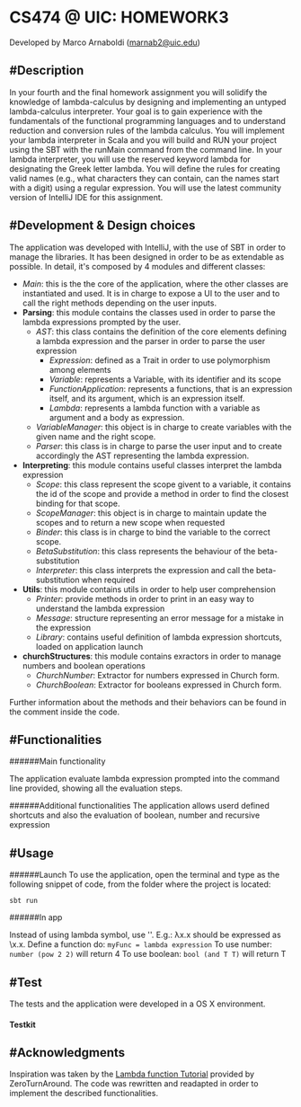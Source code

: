 CS474 @ UIC: HOMEWORK3
======================
Developed by Marco Arnaboldi (marnab2@uic.edu)

#Description
--------------------
In your fourth and the final homework assignment you will solidify the knowledge of lambda-calculus by designing and implementing an untyped lambda-calculus interpreter. Your goal is to gain experience with the fundamentals of the functional programming languages and to understand reduction and conversion rules of the lambda calculus. You will implement your lambda interpreter in Scala and you will build and RUN your project using the SBT with the runMain command from the command line. In your lambda interpreter, you will use the reserved keyword lambda for designating the Greek letter lambda. You will define the rules for creating valid names (e.g., what characters they can contain, can the names start with a digit) using a regular expression. You will use the latest community version of IntelliJ IDE for this assignment.



#Development & Design choices
-----------------
The application was developed with IntelliJ, with the use of SBT in order to manage the libraries. It has been designed in order to be as extendable as possible.
In detail, it's composed by 4 modules and different classes:

+ *Main*: this is the the core of the application, where the other classes are instantiated and used. It is in charge to expose a UI to the user and to call the right methods depending on the user inputs.
+ **Parsing**: this module contains the classes used in order to parse the lambda expressions prompted by the user.
    + *AST*: this class contains the definition of the core elements defining a lambda expression and the parser in order to parse the user expression
        + *Expression*: defined as a Trait in order to use polymorphism among elements
        + *Variable*: represents a Variable, with its identifier and its scope
        + *FunctionApplication*: represents a functions, that is an expression itself, and its argument, which is an expression itself.
        + *Lambda*: represents a lambda function with a variable as argument and a body as expression.
    + *VariableManager*: this object is in charge to create variables with the given name and the right scope.
    + *Parser*: this class is in charge to parse the user input and to create accordingly the AST representing the lambda expression.
+ **Interpreting**: this module contains useful classes interpret the lambda expression
    + *Scope*: this class represent the scope givent to a variable, it contains the id of the scope and provide a method in order to find the closest binding for that scope.
    + *ScopeManager*: this object is in charge to maintain update the scopes and to return a new scope when requested
    + *Binder*: this class is in charge to bind the variable to the correct scope.
    + *BetaSubstitution*: this class represents the behaviour of the beta-substitution
    + *Interpreter*: this class interprets the expression and call the beta-substitution when required
+ **Utils**: this module contains utils in order to help user comprehension
    + *Printer*: provide methods in order to print in an easy way to understand the lambda expression
    + *Message*: structure representing an error message for a mistake in the expression
    + *Library*: contains useful definition of lambda expression shortcuts, loaded on application launch
+ **churchStructures**: this module contains exractors in order to manage numbers and boolean operations
    + *ChurchNumber*: Extractor for numbers expressed in Church form. 
    + *ChurchBoolean*: Extractor for booleans expressed in Church form.

Further information about the methods and their behaviors can be found in the comment inside the code.

#Functionalities
----------------

######Main functionality

The application evaluate lambda expression prompted into the command line provided, showing all the evaluation steps.

######Additional functionalities
The application allows userd defined shortcuts and also the evaluation of boolean, number and recursive expression

#Usage
----------------

######Launch
To use the application, open the terminal and type as the following snippet of code, from the folder where the project is located:

`sbt run`

######In app

Instead of using lambda symbol, use '\'. E.g.: λx.x should be expressed as \x.x.
Define a function do: `myFunc = lambda expression`
To use number: `number (pow 2 2)` will return 4
To use boolean: `bool (and T T)` will return T

#Test
----------------

The tests and the application were developed in a OS X environment.

#### Testkit
 


#Acknowledgments
---------------
Inspiration was taken by the [Lambda function Tutorial](https://zeroturnaround.com/rebellabs/parsing-lambda-calculus-in-scala/) provided by ZeroTurnAround. The code was rewritten and readapted in order to implement the described functionalities.